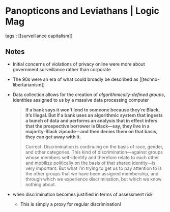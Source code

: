# Panopticons and Leviathans | Logic Mag

tags
: [[surveillance capitalism]]


## Notes

-   Initial concerns of violations of privacy online were more about government surveillance rather than corporate
-   The 90s were an era of what could broadly be described as [[techno-libertarianism]]
-   Data collection allows for the creation of _algorithmically-defined groups_, identities assigned to us by a massive data processing computer
    
    > **If a bank says it won’t lend to someone because they’re Black, it’s illegal. But if a bank uses an algorithmic system that ingests a bunch of data and performs an analysis that in effect infers that the prospective borrower is Black—say, they live in a majority-Black zipcode—and then denies them on that basis, they can get away with it.**
    > 
    > Correct. Discrimination is continuing on the basis of race, gender, and other categories. This kind of discrimination—against groups whose members self-identify and therefore relate to each other and mobilize politically on the basis of that shared identity—is very important. But what I’m trying to get us to pay attention to is the other groups that we have been assigned membership, and through which we experience discrimination, but which we know nothing about.
-   when discrimination becomes justified in terms of assessment risk
    -   This is simply a proxy for regular discrimination!

